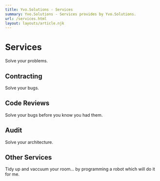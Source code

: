 ```yaml
---
title: Yvo.Solutions - Services
summary: Yvo.Solutions - Services provides by Yvo.Solutions.
url: /services.html
layout: layouts/article.njk
---
```


# Services

Solve your problems.

## Contracting

Solve your bugs.

## Code Reviews

Solve your bugs before you know you had them.

## Audit

Solve your architecture.

## Other Services

Tidy up and vaccuum your room... by programming a robot which will do it for me.